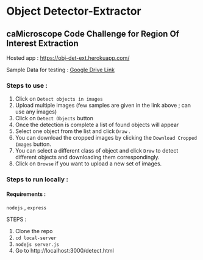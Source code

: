 # Object Detector-Extractor

## caMicroscope Code Challenge for Region Of Interest Extraction

Hosted app : https://obj-det-ext.herokuapp.com/

Sample Data for testing :  [Google Drive Link](https://drive.google.com/open?id=1KHQNxEshEsBMv0JRlQtX2jC6lyvPwQAe)

### Steps to use  :
1) Click on ``` Detect objects in images ```
2) Upload multiple images (few samples are given in the link above ; can use any images)
3) Click on ``` Detect Objects ``` button
4) Once the detection is complete a list of found objects will appear 
5) Select one object from the list and click ``` Draw ``` . 
6) You can download the cropped images by clicking the ``` Download Cropped Images ``` button.
7) You can select a different class of object and click ``` Draw ``` to detect different objects and downloading them correspondingly.
8) Click on ``` Browse ``` if  you want to upload a new set of images.


### Steps to run locally :

#### Requirements :
``` nodejs ``` , ``` express ```

STEPS :

1) Clone the repo 
2) ``` cd local-server ```
3) ``` nodejs server.js ```
4) Go to http://localhost:3000/detect.html
